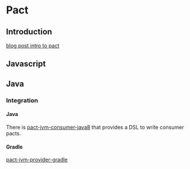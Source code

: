 # Pact
## Introduction
[blog post intro to pact](https://dius.com.au/2016/02/03/pact-101-getting-started-with-pact-and-consumer-driven-contract-testing/)

## Javascript
## Java
### Integration
#### Java
There is [pact-jvm-consumer-java8](https://github.com/DiUS/pact-jvm/tree/master/pact-jvm-consumer-java8) that provides a DSL to write consumer pacts.
#### Gradle
[pact-jvm-provider-gradle](https://github.com/DiUS/pact-jvm/tree/master/pact-jvm-provider-gradle)

